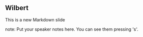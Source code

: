 ##  Wilbert

This is a new Markdown slide

note:
    Put your speaker notes here.
    You can see them pressing 's'.
